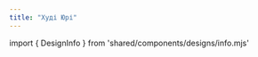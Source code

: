 ```yaml
---
title: "Худі Юрі"
---
```


import { DesignInfo } from 'shared/components/designs/info.mjs'

<DesignInfo design='yuri' docs />

